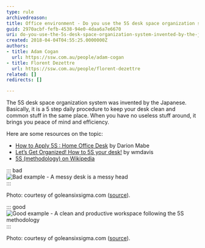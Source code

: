 ```yaml
---
type: rule
archivedreason: 
title: Office environment - Do you use the 5S desk space organization system invented by the Japanese?
guid: 2970acbf-fefb-4538-94e0-4daa6a7e6670
uri: do-you-use-the-5s-desk-space-organization-system-invented-by-the-japanese
created: 2018-04-04T04:55:25.0000000Z
authors:
- title: Adam Cogan
  url: https://ssw.com.au/people/adam-cogan
- title: Florent Dezettre
  url: https://ssw.com.au/people/florent-dezettre
related: []
redirects: []

---
```


The 5S desk space organization system was invented by the Japanese. Basically, it is a 5 step daily procedure to keep your desk clean and common stuff in the same place. When you have no useless stuff around, it brings you peace of mind and efficiency.

<!--endintro-->

Here are some resources on the topic:

* [How to Apply 5S : Home Office Desk](https://goleansixsigma.com/apply-5s-home-office-desk/) by Darion Mabe
* [Let’s Get Organized! How to 5S your desk!](https://blogs.mtu.edu/improvement/2011/08/17/let%e2%80%99s-get-organized-how-to-5s-your-desk/) by wmdavis
* [5S (methodology) on Wikipedia](https://en.wikipedia.org/wiki/5S_%28methodology%29)





::: bad  
![Bad example - A messy desk is a messy head](Apply-5S\_Desk-01\_GoLeanSixSigma.com\_.jpg)  
:::

Photo: courtesy of goleansixsigma.com ([source](https://goleansixsigma.com/apply-5s-home-office-desk/)).


 

::: good  
![Good example - A clean and productive workspace following the 5S methodology](Apply-5S\_Desk-04\_GoLeanSixSigma.com\_.jpg)  
:::

Photo: courtesy of goleansixsigma.com ([source](https://goleansixsigma.com/apply-5s-home-office-desk/)).
